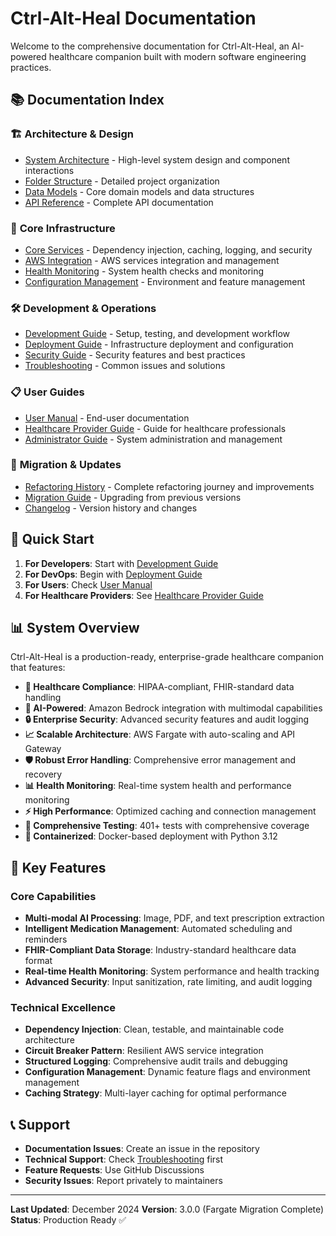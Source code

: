 # Ctrl-Alt-Heal Documentation

Welcome to the comprehensive documentation for Ctrl-Alt-Heal, an AI-powered healthcare companion built with modern software engineering practices.

## 📚 Documentation Index

### 🏗️ **Architecture & Design**
- [System Architecture](./architecture.md) - High-level system design and component interactions
- [Folder Structure](./architecture/folder-structure.md) - Detailed project organization
- [Data Models](./data-models.md) - Core domain models and data structures
- [API Reference](./api-reference.md) - Complete API documentation

### 🔧 **Core Infrastructure**
- [Core Services](./core-services.md) - Dependency injection, caching, logging, and security
- [AWS Integration](./aws-integration.md) - AWS services integration and management
- [Health Monitoring](./health-monitoring.md) - System health checks and monitoring
- [Configuration Management](./configuration.md) - Environment and feature management

### 🛠️ **Development & Operations**
- [Development Guide](./development.md) - Setup, testing, and development workflow
- [Deployment Guide](./deployment.md) - Infrastructure deployment and configuration
- [Security Guide](./security.md) - Security features and best practices
- [Troubleshooting](./troubleshooting.md) - Common issues and solutions

### 📋 **User Guides**
- [User Manual](./user-manual.md) - End-user documentation
- [Healthcare Provider Guide](./healthcare-provider.md) - Guide for healthcare professionals
- [Administrator Guide](./admin-guide.md) - System administration and management

### 🔄 **Migration & Updates**
- [Refactoring History](./refactoring-history.md) - Complete refactoring journey and improvements
- [Migration Guide](./migration-guide.md) - Upgrading from previous versions
- [Changelog](./changelog.md) - Version history and changes

## 🚀 **Quick Start**

1. **For Developers**: Start with [Development Guide](./development.md)
2. **For DevOps**: Begin with [Deployment Guide](./deployment.md)
3. **For Users**: Check [User Manual](./user-manual.md)
4. **For Healthcare Providers**: See [Healthcare Provider Guide](./healthcare-provider.md)

## 📊 **System Overview**

Ctrl-Alt-Heal is a production-ready, enterprise-grade healthcare companion that features:

- **🏥 Healthcare Compliance**: HIPAA-compliant, FHIR-standard data handling
- **🤖 AI-Powered**: Amazon Bedrock integration with multimodal capabilities
- **🔒 Enterprise Security**: Advanced security features and audit logging
- **📈 Scalable Architecture**: AWS Fargate with auto-scaling and API Gateway
- **🛡️ Robust Error Handling**: Comprehensive error management and recovery
- **📊 Health Monitoring**: Real-time system health and performance monitoring
- **⚡ High Performance**: Optimized caching and connection management
- **🧪 Comprehensive Testing**: 401+ tests with comprehensive coverage
- **🐳 Containerized**: Docker-based deployment with Python 3.12

## 🎯 **Key Features**

### **Core Capabilities**
- **Multi-modal AI Processing**: Image, PDF, and text prescription extraction
- **Intelligent Medication Management**: Automated scheduling and reminders
- **FHIR-Compliant Data Storage**: Industry-standard healthcare data format
- **Real-time Health Monitoring**: System performance and health tracking
- **Advanced Security**: Input sanitization, rate limiting, and audit logging

### **Technical Excellence**
- **Dependency Injection**: Clean, testable, and maintainable code architecture
- **Circuit Breaker Pattern**: Resilient AWS service integration
- **Structured Logging**: Comprehensive audit trails and debugging
- **Configuration Management**: Dynamic feature flags and environment management
- **Caching Strategy**: Multi-layer caching for optimal performance

## 📞 **Support**

- **Documentation Issues**: Create an issue in the repository
- **Technical Support**: Check [Troubleshooting](./troubleshooting.md) first
- **Feature Requests**: Use GitHub Discussions
- **Security Issues**: Report privately to maintainers

---

**Last Updated**: December 2024
**Version**: 3.0.0 (Fargate Migration Complete)
**Status**: Production Ready ✅
